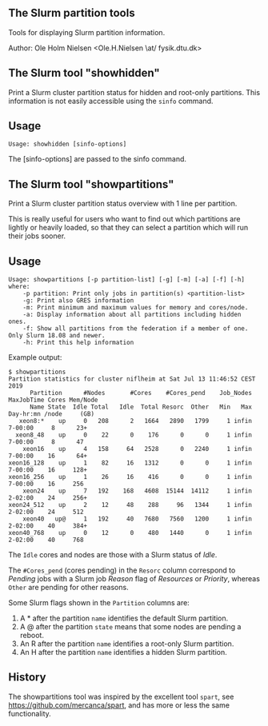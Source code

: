 The Slurm partition tools
-------------------------

Tools for displaying Slurm partition information.

Author: Ole Holm Nielsen <Ole.H.Nielsen \at/ fysik.dtu.dk>

The Slurm tool "showhidden"
-------------------------------

Print a Slurm cluster partition status for hidden and root-only partitions.
This information is not easily accessible using the ```sinfo``` command.

Usage
-----

```
Usage: showhidden [sinfo-options]
```
The [sinfo-options] are passed to the sinfo command.

The Slurm tool "showpartitions"
-------------------------------

Print a Slurm cluster partition status overview with 1 line per partition.

This is really useful for users who want to find out which partitions are lightly or heavily loaded,
so that they can select a partition which will run their jobs sooner.

Usage
-----

```
Usage: showpartitions [-p partition-list] [-g] [-m] [-a] [-f] [-h]
where:
	-p partition: Print only jobs in partition(s) <partition-list>
	-g: Print also GRES information
	-m: Print minimum and maximum values for memory and cores/node.
	-a: Display information about all partitions including hidden ones.
	-f: Show all partitions from the federation if a member of one. Only Slurm 18.08 and newer.
	-h: Print this help information

```

Example output:

```
$ showpartitions 
Partition statistics for cluster niflheim at Sat Jul 13 11:46:52 CEST 2019
      Partition      #Nodes       #Cores    #Cores_pend    Job_Nodes MaxJobTime Cores Mem/Node
      Name State  Idle Total   Idle  Total Resorc  Other   Min   Max  Day-hr:mn /node     (GB)
   xeon8:*    up     0   208      2   1664   2890   1799     1 infin    7-00:00     8      23+
  xeon8_48    up     0    22      0    176      0      0     1 infin    7-00:00     8      47
    xeon16    up     4   158     64   2528      0   2240     1 infin    7-00:00    16      64+
xeon16_128    up     1    82     16   1312      0      0     1 infin    7-00:00    16     128+
xeon16_256    up     1    26     16    416      0      0     1 infin    7-00:00    16     256
    xeon24    up     7   192    168   4608  15144  14112     1 infin    2-02:00    24     256+
xeon24_512    up     2    12     48    288     96   1344     1 infin    2-02:00    24     512
    xeon40   up@     1   192     40   7680   7560   1200     1 infin    2-02:00    40     384+
xeon40_768    up     0    12      0    480   1440      0     1 infin    2-02:00    40     768
```

The ```Idle``` cores and nodes are those with a Slurm status of *Idle*.

The ```#Cores_pend``` (cores pending) in the ```Resorc``` column correspond to
*Pending* jobs with a Slurm job *Reason* flag of *Resources* or *Priority*,
whereas ```Other``` are pending for other reasons.

Some Slurm flags shown in the ```Partition``` columns are:

1. A \* after the partition ```name``` identifies the default Slurm partition.
2. A @ after the partition ```state``` means that some nodes are pending a reboot.
3. An R after the partition ```name``` identifies a root-only Slurm partition.
4. An H after the partition ```name``` identifies a hidden Slurm partition.

History
-------

The showpartitions tool was inspired by the excellent tool ```spart```, see https://github.com/mercanca/spart,
and has more or less the same functionality.
